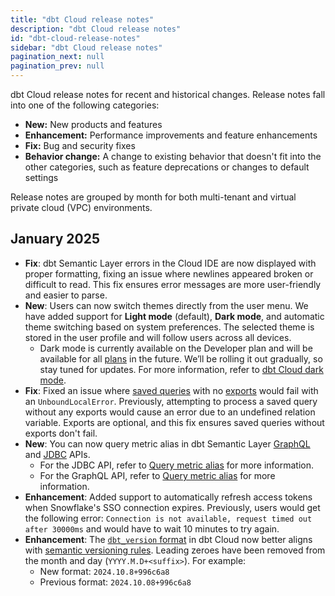 ```yaml
---
title: "dbt Cloud release notes"
description: "dbt Cloud release notes"
id: "dbt-cloud-release-notes"
sidebar: "dbt Cloud release notes"
pagination_next: null
pagination_prev: null
---
```


dbt Cloud release notes for recent and historical changes. Release notes fall into one of the following categories:

- **New:** New products and features
- **Enhancement:** Performance improvements and feature enhancements
- **Fix:** Bug and security fixes
- **Behavior change:** A change to existing behavior that doesn't fit into the other categories, such as feature deprecations or changes to default settings

Release notes are grouped by month for both multi-tenant and virtual private cloud (VPC) environments.

## January 2025

- **Fix**: dbt Semantic Layer errors in the Cloud IDE are now displayed with proper formatting, fixing an issue where newlines appeared broken or difficult to read. This fix ensures error messages are more user-friendly and easier to parse.
- **New**: Users can now switch themes directly from the user menu. We have added support for **Light mode** (default), **Dark mode**, and automatic theme switching based on system preferences. The selected theme is stored in the user profile and will follow users across all devices.
  - Dark mode is currently available on the Developer plan and will be available for all [plans](https://www.getdbt.com/pricing) in the future. We’ll be rolling it out gradually, so stay tuned for updates. For more information, refer to [dbt Cloud dark mode](/docs/cloud/about-cloud/dark-mode).
- **Fix**: Fixed an issue where [saved queries](/docs/build/saved-queries) with no [exports](/docs/build/saved-queries#configure-exports) would fail with an `UnboundLocalError`. Previously, attempting to process a saved query without any exports would cause an error due to an undefined relation variable. Exports are optional, and this fix ensures saved queries without exports don't fail.
- **New**: You can now query metric alias in dbt Semantic Layer [GraphQL](/docs/dbt-cloud-apis/sl-graphql) and [JDBC](/docs/dbt-cloud-apis/sl-jdbc) APIs. 
  - For the JDBC API, refer to [Query metric alias](/docs/dbt-cloud-apis/sl-jdbc#query-metric-alias) for more information.
  - For the GraphQL API, refer to [Query metric alias](/docs/dbt-cloud-apis/sl-graphql#query-metric-alias) for more information.
- **Enhancement**: Added support to automatically refresh access tokens when Snowflake's SSO connection expires. Previously, users would get the following error: `Connection is not available, request timed out after 30000ms` and would have to wait 10 minutes to try again.
- **Enhancement**: The [`dbt_version` format](/reference/commands/version#versioning) in dbt Cloud now better aligns with [semantic versioning rules](https://semver.org/). Leading zeroes have been removed from the month and day (`YYYY.M.D+<suffix>`). For example:
  - New format: `2024.10.8+996c6a8`
  - Previous format: `2024.10.08+996c6a8`
